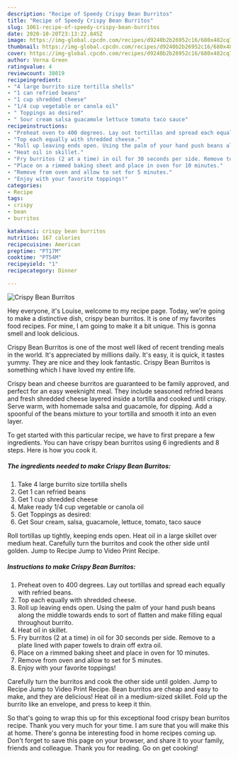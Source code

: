 ```yaml
---
description: "Recipe of Speedy Crispy Bean Burritos"
title: "Recipe of Speedy Crispy Bean Burritos"
slug: 1061-recipe-of-speedy-crispy-bean-burritos
date: 2020-10-20T23:13:22.845Z
image: https://img-global.cpcdn.com/recipes/d9240b2b26952c16/680x482cq70/crispy-bean-burritos-recipe-main-photo.jpg
thumbnail: https://img-global.cpcdn.com/recipes/d9240b2b26952c16/680x482cq70/crispy-bean-burritos-recipe-main-photo.jpg
cover: https://img-global.cpcdn.com/recipes/d9240b2b26952c16/680x482cq70/crispy-bean-burritos-recipe-main-photo.jpg
author: Verna Green
ratingvalue: 4
reviewcount: 38019
recipeingredient:
- "4 large burrito size tortilla shells"
- "1 can refried beans"
- "1 cup shredded cheese"
- "1/4 cup vegetable or canola oil"
- " Toppings as desired"
- " Sour cream salsa guacamole lettuce tomato taco sauce"
recipeinstructions:
- "Preheat oven to 400 degrees. Lay out tortillas and spread each equally with refried beans."
- "Top each equally with shredded cheese."
- "Roll up leaving ends open. Using the palm of your hand push beans along the middle towards ends to sort of flatten and make filling equal throughout burrito."
- "Heat oil in skillet."
- "Fry burritos (2 at a time) in oil for 30 seconds per side. Remove to a plate lined with paper towels to drain off extra oil."
- "Place on a rimmed baking sheet and place in oven for 10 minutes."
- "Remove from oven and allow to set for 5 minutes."
- "Enjoy with your favorite toppings!"
categories:
- Recipe
tags:
- crispy
- bean
- burritos

katakunci: crispy bean burritos 
nutrition: 167 calories
recipecuisine: American
preptime: "PT17M"
cooktime: "PT54M"
recipeyield: "1"
recipecategory: Dinner

---
```



![Crispy Bean Burritos](https://img-global.cpcdn.com/recipes/d9240b2b26952c16/680x482cq70/crispy-bean-burritos-recipe-main-photo.jpg)

Hey everyone, it's Louise, welcome to my recipe page. Today, we're going to make a distinctive dish, crispy bean burritos. It is one of my favorites food recipes. For mine, I am going to make it a bit unique. This is gonna smell and look delicious.

Crispy Bean Burritos is one of the most well liked of recent trending meals in the world. It's appreciated by millions daily. It's easy, it is quick, it tastes yummy. They are nice and they look fantastic. Crispy Bean Burritos is something which I have loved my entire life.

Crispy bean and cheese burritos are guaranteed to be family approved, and perfect for an easy weeknight meal. They include seasoned refried beans and fresh shredded cheese layered inside a tortilla and cooked until crispy. Serve warm, with homemade salsa and guacamole, for dipping. Add a spoonful of the beans mixture to your tortilla and smooth it into an even layer.


To get started with this particular recipe, we have to first prepare a few ingredients. You can have crispy bean burritos using 6 ingredients and 8 steps. Here is how you cook it.

<!--inarticleads1-->

##### The ingredients needed to make Crispy Bean Burritos:

1. Take 4 large burrito size tortilla shells
1. Get 1 can refried beans
1. Get 1 cup shredded cheese
1. Make ready 1/4 cup vegetable or canola oil
1. Get  Toppings as desired:
1. Get  Sour cream, salsa, guacamole, lettuce, tomato, taco sauce


Roll tortillas up tightly, keeping ends open. Heat oil in a large skillet over medium heat. Carefully turn the burritos and cook the other side until golden. Jump to Recipe Jump to Video Print Recipe. 

<!--inarticleads2-->

##### Instructions to make Crispy Bean Burritos:

1. Preheat oven to 400 degrees. Lay out tortillas and spread each equally with refried beans.
1. Top each equally with shredded cheese.
1. Roll up leaving ends open. Using the palm of your hand push beans along the middle towards ends to sort of flatten and make filling equal throughout burrito.
1. Heat oil in skillet.
1. Fry burritos (2 at a time) in oil for 30 seconds per side. Remove to a plate lined with paper towels to drain off extra oil.
1. Place on a rimmed baking sheet and place in oven for 10 minutes.
1. Remove from oven and allow to set for 5 minutes.
1. Enjoy with your favorite toppings!


Carefully turn the burritos and cook the other side until golden. Jump to Recipe Jump to Video Print Recipe. Bean burritos are cheap and easy to make, and they are delicious! Heat oil in a medium-sized skillet. Fold up the burrito like an envelope, and press to keep it thin. 

So that's going to wrap this up for this exceptional food crispy bean burritos recipe. Thank you very much for your time. I am sure that you will make this at home. There's gonna be interesting food in home recipes coming up. Don't forget to save this page on your browser, and share it to your family, friends and colleague. Thank you for reading. Go on get cooking!
